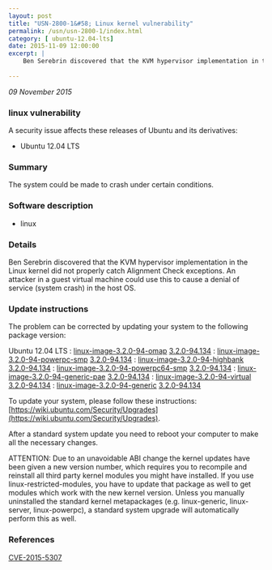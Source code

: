 ```yaml
---
layout: post
title: "USN-2800-1&#58; Linux kernel vulnerability"
permalink: /usn/usn-2800-1/index.html
category: [ ubuntu-12.04-lts]
date: 2015-11-09 12:00:00
excerpt: |
    Ben Serebrin discovered that the KVM hypervisor implementation in the Linux kernel did not properly catch Alignment Check exceptions. An attacker in a guest virtual machine could use this to cause a denial of service (system crash) in the host OS. 
    
--- 
```

 
 

*09 November 2015*

### linux vulnerability

A security issue affects these releases of Ubuntu and its derivatives:

* Ubuntu 12.04 LTS

### Summary

The system could be made to crash under certain conditions. 

### Software description

* linux 

### Details

Ben Serebrin discovered that the KVM hypervisor implementation in the Linux kernel did not properly catch Alignment Check exceptions. An attacker in a guest virtual machine could use this to cause a denial of service (system crash) in the host OS. 

### Update instructions

The problem can be corrected by updating your system to the following package version:

Ubuntu 12.04 LTS
 : [linux-image-3.2.0-94-omap](https://launchpad.net/ubuntu/+source/linux) <span> [3.2.0-94.134](https://launchpad.net/ubuntu/+source/linux/3.2.0-94.134) </span> 
 : [linux-image-3.2.0-94-powerpc-smp](https://launchpad.net/ubuntu/+source/linux) <span> [3.2.0-94.134](https://launchpad.net/ubuntu/+source/linux/3.2.0-94.134) </span> 
 : [linux-image-3.2.0-94-highbank](https://launchpad.net/ubuntu/+source/linux) <span> [3.2.0-94.134](https://launchpad.net/ubuntu/+source/linux/3.2.0-94.134) </span> 
 : [linux-image-3.2.0-94-powerpc64-smp](https://launchpad.net/ubuntu/+source/linux) <span> [3.2.0-94.134](https://launchpad.net/ubuntu/+source/linux/3.2.0-94.134) </span> 
 : [linux-image-3.2.0-94-generic-pae](https://launchpad.net/ubuntu/+source/linux) <span> [3.2.0-94.134](https://launchpad.net/ubuntu/+source/linux/3.2.0-94.134) </span> 
 : [linux-image-3.2.0-94-virtual](https://launchpad.net/ubuntu/+source/linux) <span> [3.2.0-94.134](https://launchpad.net/ubuntu/+source/linux/3.2.0-94.134) </span> 
 : [linux-image-3.2.0-94-generic](https://launchpad.net/ubuntu/+source/linux) <span> [3.2.0-94.134](https://launchpad.net/ubuntu/+source/linux/3.2.0-94.134) </span> 

To update your system, please follow these instructions: [https://wiki.ubuntu.com/Security/Upgrades](https://wiki.ubuntu.com/Security/Upgrades).

After a standard system update you need to reboot your computer to make all the necessary changes.

ATTENTION: Due to an unavoidable ABI change the kernel updates have been given a new version number, which requires you to recompile and reinstall all third party kernel modules you might have installed. If you use linux-restricted-modules, you have to update that package as well to get modules which work with the new kernel version. Unless you manually uninstalled the standard kernel metapackages (e.g. linux-generic, linux-server, linux-powerpc), a standard system upgrade will automatically perform this as well. 

### References

 
 [CVE-2015-5307](http://people.ubuntu.com/~ubuntu-security/cve/CVE-2015-5307)
 

